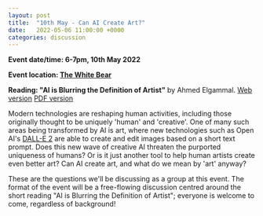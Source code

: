 ```yaml
---
layout: post
title:  "10th May - Can AI Create Art?"
date:   2022-05-06 11:00:00 +0000
categories: discussion
---
```

**Event date/time: 6-7pm, 10th May 2022**

**Event location: [The White Bear][white-bear-fb]**

**Reading: "AI is Blurring the Definition of Artist"** by Ahmed Elgammal. [Web version][web-reading-link] [PDF version][pdf-reading-link]

Modern technologies are reshaping human activities, including those originally thought to be uniquely 'human' and 'creative'. One of many such areas being transformed by AI is art, where new technologies such as Open AI's [DALL-E 2](https://openai.com/dall-e-2/) are able to create and edit images based on a short text prompt. Does this new wave of creative AI threaten the purported uniqueness of humans? Or is it just another tool to help human artists create even better art? Can AI create art, and what do we mean by 'art' anyway?

These are the questions we'll be discussing as a group at this event. The format of the event will be a free-flowing discussion centred around the short reading "AI is Blurring the Definition of Artist"; everyone is welcome to come, regardless of background!


[white-bear-fb]: https://www.facebook.com/thewhitebearbristol/
[web-reading-link]: https://link.gale.com/apps/doc/A579092374/AONE?u=univbri&sid=googleScholar&xid=f079926a
[pdf-reading-link]: https://bit.ly/tech-society-ai-art